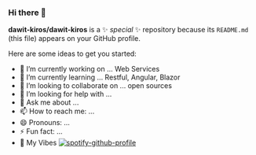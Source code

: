 ### Hi there 👋


**dawit-kiros/dawit-kiros** is a ✨ _special_ ✨ repository because its `README.md` (this file) appears on your GitHub profile.

Here are some ideas to get you started:

- 🔭 I’m currently working on ... Web Services
- 🌱 I’m currently learning ... Restful, Angular, Blazor
- 👯 I’m looking to collaborate on ... open sources
- 🤔 I’m looking for help with ...
- 💬 Ask me about ... 
- 📫 How to reach me: ...
- 😄 Pronouns: ...
- ⚡ Fun fact: ...
- 🎵 My Vibes [![spotify-github-profile](https://spotify-github-profile.vercel.app/api/view?uid=31yzxe6zp7pmtfcqzsomeggn2rlq&cover_image=true&theme=default&show_offline=true&background_color=121212&interchange=false)](https://github.com/kittinan/spotify-github-profile)
